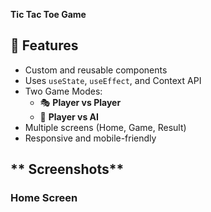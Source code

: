 **Tic Tac Toe Game**

## **📌 Features**
- Custom and reusable components  
- Uses `useState`, `useEffect`, and Context API  
- Two Game Modes:  
   - 🎭 **Player vs Player**  
   - 🤖 **Player vs AI**  
- Multiple screens (Home, Game, Result)  
- Responsive and mobile-friendly  

## ** Screenshots**
###  Home Screen  
